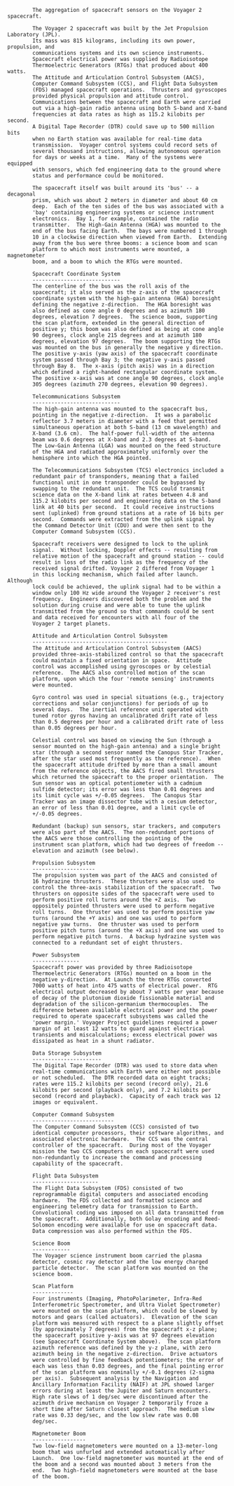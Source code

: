 
            The aggregation of spacecraft sensors on the Voyager 2 spacecraft.
                                               
            The Voyager 2 spacecraft was built by the Jet Propulsion Laboratory (JPL).          
            Its mass was 815 kilograms, including its own power, propulsion, and                
            communications systems and its own science instruments.                   
            Spacecraft electrical power was supplied by Radioisotope                  
            Thermoelectric Generators (RTGs) that produced about 400 watts.           
            The Attitude and Articulation Control Subsystem (AACS),                   
            Computer Command Subsystem (CCS), and Flight Data Subsystem               
            (FDS) managed spacecraft operations.  Thrusters and gyroscopes                
            provided physical propulsion and attitude control.                        
            Communications between the spacecraft and Earth were carried              
            out via a high-gain radio antenna using both S-band and X-band            
            frequencies at data rates as high as 115.2 kilobits per second.           
            A Digital Tape Recorder (DTR) could save up to 500 million bits           
            when no Earth station was available for real-time data                    
            transmission.  Voyager control systems could record sets of               
            several thousand instructions, allowing autonomous operation              
            for days or weeks at a time.  Many of the systems were equipped
            with sensors, which fed engineering data to the ground where
            status and performance could be monitored.
            
            The spacecraft itself was built around its 'bus' -- a decagonal           
            prism, which was about 2 meters in diameter and about 60 cm               
            deep.  Each of the ten sides of the bus was associated with a             
            'bay' containing engineering systems or science instrument                
            electronics.  Bay 1, for example, contained the radio                     
            transmitter.  The High-Gain Antenna (HGA) was mounted to the              
            end of the bus facing Earth.  The bays were numbered 1 through            
            10 in a clockwise direction when viewed from Earth.  Extending            
            away from the bus were three booms: a science boom and scan               
            platform to which most instruments were mounted, a magnetometer           
            boom, and a boom to which the RTGs were mounted.                          
            
            Spacecraft Coordinate System                                              
            ----------------------------                                              
            The centerline of the bus was the roll axis of the                      
            spacecraft; it also served as the z-axis of the spacecraft              
            coordinate system with the high-gain antenna (HGA) boresight            
            defining the negative z-direction.  The HGA boresight was               
            also defined as cone angle 0 degrees and as azimuth 180                 
            degrees, elevation 7 degrees.  The science boom, supporting             
            the scan platform, extended in the general direction of                 
            positive y; this boom was also defined as being at cone angle           
            90 degrees, clock angle 215 degrees and at azimuth 180                  
            degrees, elevation 97 degrees.  The boom supporting the RTGs              
            was mounted on the bus in generally the negative y direction.           
            The positive y-axis (yaw axis) of the spacecraft coordinate             
            system passed through Bay 3; the negative y-axis passed                 
            through Bay 8.  The x-axis (pitch axis) was in a direction              
            which defined a right-handed rectangular coordinate system.             
            The positive x-axis was at cone angle 90 degrees, clock angle           
            305 degrees (azimuth 270 degrees, elevation 90 degrees).                
            
            Telecommunications Subsystem                                              
            ----------------------------                                              
            The high-gain antenna was mounted to the spacecraft bus,                
            pointing in the negative z-direction.  It was a parabolic               
            reflector 3.7 meters in diameter with a feed that permitted             
            simultaneous operation at both S-band (13 cm wavelength) and            
            X-band (3.6 cm).  The half-power full-width of the antenna              
            beam was 0.6 degrees at X-band and 2.3 degrees at S-band.               
            The Low-Gain Antenna (LGA) was mounted on the feed structure            
            of the HGA and radiated approximately uniformly over the                
            hemisphere into which the HGA pointed.                                  
            
            The Telecommunications Subsystem (TCS) electronics included a           
            redundant pair of transponders, meaning that a failed                   
            functional unit in one transponder could be bypassed by                 
            swapping to the redundant unit.  The TCS could transmit                 
            science data on the X-band link at rates between 4.8 and                
            115.2 kilobits per second and engineering data on the S-band            
            link at 40 bits per second.  It could receive instructions              
            sent (uplinked) from ground stations at a rate of 16 bits per           
            second.  Commands were extracted from the uplink signal by              
            the Command Detector Unit (CDU) and were then sent to the               
            Computer Command Subsystem (CCS).                                       
            
            Spacecraft receivers were designed to lock to the uplink                
            signal.  Without locking, Doppler effects -- resulting from             
            relative motion of the spacecraft and ground station -- could           
            result in loss of the radio link as the frequency of the                
            received signal drifted. Voyager 2 differed from Voyager 1
            in this locking mechanism, which failed after launch.  Although
            lock could be achieved, the uplink signal had to be within a
            window only 100 Hz wide around the Voyager 2 receiver's rest
            frequency.  Engineers discovered both the problem and the
            solution during cruise and were able to tune the uplink
            transmitted from the ground so that commands could be sent
            and data received for encounters with all four of the 
            Voyager 2 target planets.
            
            Attitude and Articulation Control Subsystem                               
            -------------------------------------------                               
            The Attitude and Articulation Control Subsystem (AACS)                  
            provided three-axis-stabilized control so that the spacecraft           
            could maintain a fixed orientation in space.  Attitude                  
            control was accomplished using gyroscopes or by celestial               
            reference.  The AACS also controlled motion of the scan                 
            platform, upon which the four 'remote sensing' instruments              
            were mounted.                                                           
            
            Gyro control was used in special situations (e.g., trajectory           
            corrections and solar conjunctions) for periods of up to                
            several days.  The inertial reference unit operated with                
            tuned rotor gyros having an uncalibrated drift rate of less             
            than 0.5 degrees per hour and a calibrated drift rate of less           
            than 0.05 degrees per hour.                                             
            
            Celestial control was based on viewing the Sun (through a               
            sensor mounted on the high-gain antenna) and a single bright            
            star (through a second sensor named the Canopus Star Tracker,           
            after the star used most frequently as the reference).  When            
            the spacecraft attitude drifted by more than a small amount             
            from the reference objects, the AACS fired small thrusters              
            which returned the spacecraft to the proper orientation.  The           
            Sun sensor was an optical potentiometer with a cadmium                  
            sulfide detector; its error was less than 0.01 degrees and              
            its limit cycle was +/-0.05 degrees.  The Canopus Star                  
            Tracker was an image dissector tube with a cesium detector,             
            an error of less than 0.01 degree, and a limit cycle of                 
            +/-0.05 degrees.                                                        
            
            Redundant (backup) sun sensors, star trackers, and computers            
            were also part of the AACS.  The non-redundant portions of              
            the AACS were those controlling the pointing of the                     
            instrument scan platform, which had two degrees of freedom --           
            elevation and azimuth (see below).
            
            Propulsion Subsystem                                                      
            --------------------                                                      
            The propulsion system was part of the AACS and consisted of             
            16 hydrazine thrusters.  These thrusters were also used to              
            control the three-axis stabilization of the spacecraft.  Two            
            thrusters on opposite sides of the spacecraft were used to              
            perform positive roll turns around the +Z axis.  Two                    
            oppositely pointed thrusters were used to perform negative              
            roll turns.  One thruster was used to perform positive yaw              
            turns (around the +Y axis) and one was used to perform                  
            negative yaw turns.  One thruster was used to perform                   
            positive pitch turns (around the +X axis) and one was used to           
            perform negative pitch turns.  A backup hydrazine system was            
            connected to a redundant set of eight thrusters.                        
            
            Power Subsystem                                                           
            ---------------                                                           
            Spacecraft power was provided by three Radioisotope                     
            Thermoelectric Generators (RTGs) mounted on a boom in the               
            negative y-direction.  At Launch the three RTGs converted               
            7000 watts of heat into 475 watts of electrical power.  RTG             
            electrical output decreased by about 7 watts per year because           
            of decay of the plutonium dioxide fissionable material and              
            degradation of the silicon-germanium thermocouples.  The                
            difference between available electrical power and the power             
            required to operate spacecraft subsystems was called the                
            'power margin.' Voyager Project guidelines required a power             
            margin of at least 12 watts to guard against electrical                 
            transients and miscalculations; excess electrical power was             
            dissipated as heat in a shunt radiator.                                 
            
            Data Storage Subsystem                                                    
            ----------------------                                                    
            The Digital Tape Recorder (DTR) was used to store data when             
            real-time communications with Earth were either not possible            
            or not scheduled.  The DTR recorded data on eight tracks;               
            rates were 115.2 kilobits per second (record only), 21.6                
            kilobits per second (playback only), and 7.2 kilobits per               
            second (record and playback).  Capacity of each track was 12            
            images or equivalent.                                                   
            
            Computer Command Subsystem                                                
            --------------------------                                                
            The Computer Command Subsystem (CCS) consisted of two                   
            identical computer processors, their software algorithms, and           
            associated electronic hardware.  The CCS was the central                
            controller of the spacecraft.  During most of the Voyager               
            mission the two CCS computers on each spacecraft were used              
            non-redundantly to increase the command and processing                  
            capability of the spacecraft.                                           
            
            Flight Data Subsystem                                                     
            ---------------------                                                     
            The Flight Data Subsystem (FDS) consisted of two                        
            reprogrammable digital computers and associated encoding                
            hardware.  The FDS collected and formatted science and                  
            engineering telemetry data for transmission to Earth.                   
            Convolutional coding was imposed on all data transmitted from           
            the spacecraft.  Additionally, both Golay encoding and Reed-            
            Solomon encoding were available for use on spacecraft data.             
            Data compression was also performed within the FDS.                     
            
            Science Boom                                                              
            ------------                                                              
            The Voyager science instrument boom carried the plasma                  
            detector, cosmic ray detector and the low energy charged                
            particle detector.  The scan platform was mounted on the                
            science boom.                                                           
            
            Scan Platform                                                             
            -------------                                                             
            Four instruments (Imaging, PhotoPolarimeter, Infra-Red                  
            Interferometric Spectrometer, and Ultra Violet Spectrometer)            
            were mounted on the scan platform, which could be slewed by             
            motors and gears (called actuators).  Elevation of the scan             
            platform was measured with respect to a plane slightly offset           
            (by approximately 7 degrees) from the spacecraft x-z plane;             
            the spacecraft positive y-axis was at 97 degrees elevation              
            (see Spacecraft Coordinate System above).  The scan platform            
            azimuth reference was defined by the y-z plane, with zero               
            azimuth being in the negative z-direction.  Drive actuators             
            were controlled by fine feedback potentiometers; the error of           
            each was less than 0.03 degrees, and the final pointing error           
            of the scan platform was nominally +/-0.1 degrees (2-sigma              
            per axis).  Subsequent analysis by the Navigation and                   
            Ancillary Information Facility (NAIF) at JPL showed larger           
            errors during at least the Jupiter and Saturn encounters.               
            High rate slews of 1 deg/sec were discontinued after the                
            azimuth drive mechanism on Voyager 2 temporarily froze a                
            short time after Saturn closest approach.  The medium slew              
            rate was 0.33 deg/sec, and the low slew rate was 0.08                   
            deg/sec.                                                                
            
            Magnetometer Boom                                                         
            -----------------                                                         
            Two low-field magnetometers were mounted on a 13-meter-long             
            boom that was unfurled and extended automatically after                 
            Launch.  One low-field magnetometer was mounted at the end of           
            the boom and a second was mounted about 3 meters from the               
            end.  Two high-field magnetometers were mounted at the base             
            of the boom.                                                            
            
        